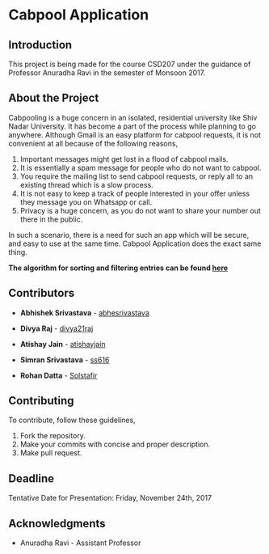 
# Cabpool Application 

## Introduction
This project is being made for the course CSD207 under the guidance of Professor Anuradha Ravi in the semester of Monsoon 2017.

## About the Project
Cabpooling is a huge concern in an isolated, residential university like Shiv Nadar University. It has become a part of the process while planning to go anywhere. Although Gmail is an easy platform for cabpool requests, it is not convenient at all because of the following reasons,
1. Important messages might get lost in a flood of cabpool mails.
2. It is essentially a spam message for people who do not want to cabpool.
3. You require the mailing list to send cabpool requests, or reply all to an existing thread which is a slow process.
4. It is not easy to keep a track of people interested in your offer unless they message you on Whatsapp or call.
5. Privacy is a huge concern, as you do not want to share your number out there in the public.

In such a scenario, there is a need for such an app which will be secure, and easy to use at the same time. Cabpool Application does the exact same thing.

**The algorithm for sorting and filtering entries can be found [here](https://www.dropbox.com/sh/1aopsud1zbvs75u/AAAJ2PW5lYD140iJdiskG5JMa?dl=0)**

## Contributors 
 
* **Abhishek Srivastava** - [abhesrivastava](https://github.com/abhesrivastava)
 
* **Divya Raj**           - [divya21raj](https://github.com/divya21raj)
 
* **Atishay Jain**        - [atishayjain](https://github.com/atishayjain708)
 
* **Simran Srivastava**   - [ss616](https://github.com/ss616)
 
* **Rohan Datta**         - [Solstafir](https://github.com/Solstafir)

## Contributing 
To contribute, follow these guidelines,
1. Fork the repository.
2. Make your commits with concise and proper description.
3. Make pull request.

## Deadline
Tentative Date for Presentation: Friday, November 24th, 2017

## Acknowledgments 
* Anuradha Ravi - Assistant Professor
